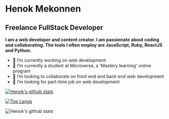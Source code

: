 <h1> Henok Mekonnen </h1>
<h2>Freelance FullStack Developer</h2> 

<b>I am a web developer and content creator. I am passionate about coding and collaborating. The tools I often employ are JavaScript, Ruby, ReactJS and Python.</b>
- 🔭 I’m currently working on web development 
- 🔭 I’m currently a student at Microverse, a 'Mastery learning' online program 
- 👯 I’m looking to collaborate on front end and back end web development 
- 🤔 I’m looking for part-time job on web development 

[![Henok's github stats](https://github-readme-stats.vercel.app/api?username=henatan99)](https://github.com/anuraghazra/github-readme-stats)

[![Top Langs](https://github-readme-stats.vercel.app/api/top-langs/?username=henatan99)](https://github.com/anuraghazra/github-readme-stats)

![Henok's github stats](https://github-readme-stats.vercel.app/api?username=henatan99&show_icons=true)


<!--- [![Henok's wakatime stats](https://github-readme-stats.vercel.app/api/wakatime?username=henatan99)](https://github.com/anuraghazra/github-readme-stats) --->

